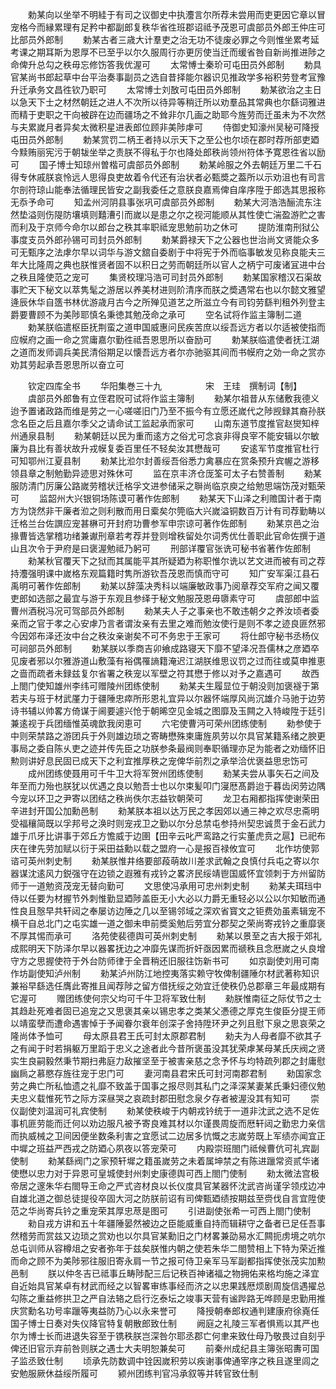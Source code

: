 <!-- { "loadSidebar": true } -->
　　勅某向以坐举不明絓于有司之议御史中执灋言尔所荐未尝用而吏更因它章以冒宠格今而縁累理有足矜中都副郎复秩华省徃班郡诏祗予茂恩可虞部员外郎王仲庄可比部员外郎制
　　勅某古者三歳大计羣吏之治无功不徒废必罪之今则惟坐累考延考课之期耳斯为恩厚不已至乎以尔久服周行亦更厉使当迁而缓省咎自新尚推进陟之命俾升总勾之秩毋忘修饬答我优渥可
　　太常愽士秦玠可屯田员外郎制
　　勅具官某尚书郎起草中台平治奏事副员之选自昔择能尔器识见推政学多裕积劳登考冝豫升迁承务文昌徃钦乃职可
　　太常博士刘敔可屯田员外郎制
　　勅某欲治之主日以急天下士之材然朝廷之进人不次所以待异等稍迁所以劝羣品其常典也尔繇词雅进而精于吏职之干向被辟在边而疆场之不耸非尔几画之助耶今旌劳而迁虽未为不次然与夫累嵗月者异矣太微积星进表郎位顾非美陟虖可
　　侍御史知濠州吴秘可降授屯田员外郎制
　　勅某赏罚二柄王者持以示天下之至公也尔顷在郡时荐所部吏廼今黩贿丽宪污于朝韨坐举之责朕不得私于尔也降处郎秩尚领州符体予寛恩徃省以励可
　　国子博士知琼州曽楷可虞部员外郎制
　　勅某岭服之外去朝廷万里二千石得专休戚朕哀怜远人思得良吏故着令代还有治状者必甄奬之葢所以示劝沮也有司言尔剖符琼山能奉法循理民皆安之副我委任之意朕良嘉焉俾自庠序陞于郎选其思报称无忝予命可
　　知孟州河阴县事张巩可虞部员外郎制
　　勅某大河浩浩酾流东注然垫溢则伤隄防壤填则囏漕引而嵗以是患之尔之视河能顺从其性使亡湍盈游贮之害而利及于京师今命尔以郎台之秩其率职祗宠思勉前功之休可
　　提防淮南刑狱公事度支员外郎孙锡可司封员外郎制
　　勅某爵禄天下之公器也世治尚文贤能众多可无甄序之法虖尔早以词华与游文舘自委剧于中将宪于外而临事敏发见称良能夫三年大比隆周之典也朕惟贤者固不以积日之劳而朝廷所以官人之柄宁可废诸冝进中台之秩且隆使范之宠可
　　集贤校理冯浩可司封员外郎制
　　勅某国家稽汉石渠故事贮天下秘文以萃隽髦之游居以养美材进则阶清序而朕之奬遇常右也以尔懿文雅望逄辰休华自簉书林优游歳月古今之所殚见道艺之所滋立今有司钧劳繇判租外列登主爵要曹顾不为美陟耶慎名秉徳其勉茂命之承可
　　空名试将作监主簿制二道
　　勅某朕临遣枢臣抚荆蛮之道申国威惠问民疾苦庶以绥吾远方者以尔适被使指而应幙府之画一命之赏庸嘉尔勤徃祗吾恩思所以奋励可
　　勅某朕临遣使者抚江湖之道而发师调兵美民清俗期足以懐吾远方者尔亦驰驱其间而书幙府之効一命之赏亦劝其劳起承吾恩思所以奋立可




　　钦定四库全书
　　华阳集巻三十九　　　　　宋　王珪　撰制词【制】
　　虞部员外郎鲁有立侄君贶可试将作监主簿制
　　勑某尔祖昔从东储敷我德义迨予置诸政路而维是劳之一心嗟嗟旧门乃至不振今有立愿还嵗代之陟觊録其裔孙朕念名臣之后且嘉尔季父之请命试工监起承而家可
　　山南东道节度推官赵爕知梓州通泉县制
　　勑某朝廷以民为重而逺方之俗尤可念哀非得良宰不能安辑以尔敏廉为县比有善状故升戎幙复委百里任不轻矣汝其懋哉可
　　安逺军节度推官杜行可知鄂州江夏县制
　　勑某比涖尔封善绥吾俗悉力禽暴应在赏条预升宾幄之游移领县章之制勉勤异迹思对殊休可
　　监在京丰济仓厐筌可太子右赞善制
　　勑某服防清门厉廉公路嵗劳稽状迁格孚文进参储采之聨尚临京庾之给勉思端饬茂对甄荣可
　　监韶州大兴银铜场陈谟可著作佐郎制
　　勑某天下山泽之利赡国计者于南方为饶然非干廉者涖之则利散而用日槖矣尔筦临大兴嵗溢铜数百万计有司荐勤畴以迁格兰台佐譔应宠甚楙可开封府功曹参军申宗谅可著作佐郎制
　　勑某京邑之治掾曹皆选掌稽功绪兼谳刑章若考荐并登则增秩留处尔词秀优仕善职此官命佐撰于道山且次令于尹府是曰褒渥勉祗乃躬可
　　刑部详覆官张诜可秘书省著作佐郎制
　　勑某秋官覆天下之狱而其属能平其所疑廼为称职惟尔诜以艺文进而被有司之荐持灋强明课中嵗格东观篇籍时隽所游钦吾茂恩而慎而守可
　　知广安军渠江县石禹明可著作佐郎制
　　勑某以辞藻决秀科以端廉敏政事乃阅章荐交军府之闻又覆吏郎如选部之最宜与游于东观且参绎于秘文勉服茂恩毋隳素守可
　　虞部郎中监曹州酒税冯况可驾部员外郎制
　　勑某夫人子之事亲也不敢违朝夕之养汝顷者委亲而之官于孝之心安虖乃言者谓汝亲有去里之难而勉汝使行是则不孝之迹良匪然邪今因郊布泽还汝中台之秩汝亲谢矣不可不务忠于王家可
　　将仕郎守秘书丞杨仪可祠部员外郎制
　　勅某朕以季商吉卯飨成路寝天下靡不望泽况吾儒林之彦廼卒见废者邪以尔雅游道山敷藻有裕偶罹謪籍淹迟江湖朕维思议罚之过而往或莫申推恵之啬而疏者未録兹复尔省署之秩宠以军壁之符其懋于修以对予之嘉遇可
　　故西上閤门使知雄州李纬可赠陵州团练使制
　　勑某夫生履显位于朝没则加褒襚于第若夫与班于材武厪力于疆陲忠瘁所形恩礼宜异以尔器怀端厚风尚沉雄介马驰于边劳诗书辅以帅畧方倚谋于阃要遽兴怆于朝晞空见金城之图靡及玉闗之入特峻陞于廷引兼逺视于兵团缅惟英魂歆我闵恵可
　　六宅使曹沔可荣州团练使制
　　勑参使于中则荣禁路之游团兵于外则雄边琐之寄畴懋殊柬庸旌夙劳以尔具官某籍系绪之腴更事局之委自陈乆吏之迹并传先臣之功朕参条最阀则奉职循理亦足为能者之劝缅怀旧勲则讲好息民固已成天下之利宜推厚秩之宠俾华前烈之承举洽优褒益思忠饬可
　　成州团练使聂用可千牛卫大将军贺州团练使制
　　勑某夫尝从事矢石之间及年至而力殆也朕犹以优遇之良以勉吾士也以尔束髪叩门寖厯髙爵迨于暮齿闵劳边隅今宠以环卫之尹寄以团结之秩尚佚尔志益钦朝荣可
　　龙卫右厢都指挥使谢荣田辛进封开国公加勳邑制
　　勑某朕本祖以达万民之孝因郊以通三神之欢尽忠斋明受福穰简既以孚邦号之涣时则宠戎卫之勤以尔分总禁屯参持州契忠诚贯于金石武力雄于爪牙比讲事于郊丘方憺威于边圉【田辛云叱严鸾路之行实董虎贲之扈】已祀布庆在律先劳加赋以衍于采田益勳以载之盟府一心是报百禄攸宜可
　　北作坊使郭谘可英州刺史制
　　勑某朕惟井络要部葮萌故川差求武翰之良慎付兵屯之寄以尔器谋沈逺风力鋭强守在边锁之遐雅有戎钤之畧济民绥靖鬯国威怀宜领刺于方州留防师于一道勉资茂宠无替向勤可
　　文思使冯承用可忠州刺史制
　　勑某夫珥珰中侍以任要为材握节外刺惟勤显廼陟盖臣无小大必以力爵无重轻必以公以尔知敏而通性良且慤早共轩闼之奉屡访边陲之几以至锡邻域之深欢省寳文之钜费効虽素辑宠不横干自总北门之屯实雄一道之御未申前奬奚勉后劳宜分郡契之荣尚寄戎钤之重靡褒不厚其惕而承可
　　洛苑使裴德舆可英州刺史制
　　勑某以景至之吉大报于郊礼成熙明天下防泽尔早以器畧抚边之冲靡先谋而折奸亟因累而禠秩且念厯嵗之乆良增守方之思握使符于外台防师律于全晋稍还旧服往饬新书可
　　如京副使刘用可南作坊副使知泸州制
　　勑某泸州防江地控夷落实赖守牧俾制疆陲尔材武著称知识兼裕早繇选任膺此寄推且闻荐陟之留方借抚绥之効宜迁使秩仍总郡章三年最成期有它渥可
　　赠团练使何宗父均可千牛卫将军致仕制
　　勑朕惟南征之际仗节之士其趋赴死难者固已追宠之又思褒其亲以锡忠孝之类某父慿德之厚克生俊臣分提王师以靖蛮孽而遭命遇害悼于予闻眷尔衰年创深子舍持陞环尹之列且慰下泉之思哀荣之隆尚体予恤可
　　母太原县君王氏可封太原郡君制
　　勑夫为人母者靡不欲其子之有闻于时若捐躯万里蹈于忠义之途者此今昔所褒虽没其犹荣虖某母某氏庆阀之贤实生良嗣毅然秉节期扫弗庭力敌摧坚至于被害亲慈之念予怀与均特疏列郡之封庸慰幽扄之慕愍存旌往宠于忠门可
　　妻河南县君宋氏可封河南郡君制
　　勑国家念劳之典亡所私恤遗之礼靡不致盖于国事之报尽则其私门之泽深某妻某氏秉妇德仪勉夫忠义载惟死节之际方深昼哭之哀疏封郡田慰念泉夕存者被渥没其有知可
　　崇仪副使刘温润可礼宾使制
　　勑某使秩峻于内朝戎钤统于一道非沈武之选不足佐事机匪劳能而迁何以劝边服凡被予寄良难其材以尔谨畏周旋而厯轩闼之勤忠力亲信而执威械之卫间因便坐数条利害之宜愿试二边居多忼慨之志嵗劳既上军绩亦闻宜正中墀之班益严西戎之防廼心夙夜以答宠荣可
　　内殿崇班閤门祗候曹伉可礼宾副使制
　　勑某繇阀门之家预轩墀之籍虽嵗劳之未着属坤禁之有陈进躐常资贰华诸使懋以忠力对于异恩可皇城使封州刺史康德舆可西上閤门使制
　　勑太微法宫极帝居之邃朱华右閤导王命之严式咨材良以长仪度具官某器怀沈武咨尚谨孚领戍边冲自雄北道之御总徒提役卒固大河之防朕前诏有司俾甄廼绩按期兹至赍伐自言宜陞使范之华尚寄兵钤之重宠荣其厚忠荩是图可
　　引进副使张希一可西上閤门使制
　　勑自戎方讲和五十年疆陲晏然被边之臣能威重自持而辑耕守之备者已足任吾事然稽劳而赏兹又边琐之赏劝也以尔具官某勳旧之门材畧兼劭易水汇闗扼虏境之吭尔总屯训师从容樽俎之安者弥年于兹矣朕惟内朝之使若朱华二閤赞相上下特为荣近推而命之顾不为美陟邪往服旧寄永肩一节之报可侍卫亲军马军副都指挥使张茂实加勲邑制
　　朕以仲冬吉已祗事丘畴陟配三后记秩百神诸福之物拥佑来格均施之泽宜自近始具官某卓有材武而经之以智畧审练事经而济之以忠果践厯烦剧周旋信遇擢总勾陈之重益修拱卫之严自法辂之启行汔泰坛之竣事天营有谧跸路无哗顾是忠勤用推庆赏勳名功号率躐等夷益防乃心以永来誉可
　　降授朝奉郎权通判建康府徐嶤任国子博士日奏对失仪降官特复朝散郎致仕制
　　阙庭之礼陵三军者惧焉以其严也尔为博士长而进退失容至于镌秩朕岂深咎尔耶丞郡亡何聿来致仕母乃敬畏过自刻乎俾还旧官示弃前咎则朕之遇士大夫明恕兼矣可
　　前秦州成纪县主簿张昭夀可国子监丞致仕制
　　顷承先防数调中铨因嵗积劳以疾谢事俾通宰序之秩且遂里闾之安勉服厥休益绥所履可
　　颍州团练判官冯承叙等并转官致仕制
